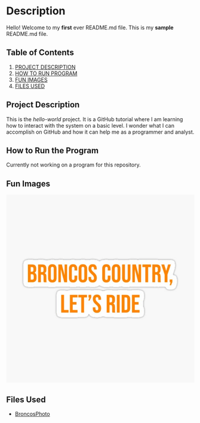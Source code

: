 # Description
Hello! Welcome to my **first** ever README.md file. This is my **sample** README.md file.

## Table of Contents
1. [PROJECT DESCRIPTION](#Project-Description)
2. [HOW TO RUN PROGRAM](#How-To-Run-The-Program)
3. [FUN IMAGES](#Fun-Images)
4. [FILES USED](#Files-Used)

## Project Description
This is the _hello-world_ project. It is a GitHub tutorial where I am learning how to interact with the system on a basic level. I wonder what I can accomplish on GitHub and how it can help me as a programmer and analyst.

## How to Run the Program
Currently not working on a program for this repository.

## Fun Images
![BroncosCountry](broncoscountry.jpg)

## Files Used
* [BroncosPhoto](broncoscountry.jpg)
  

